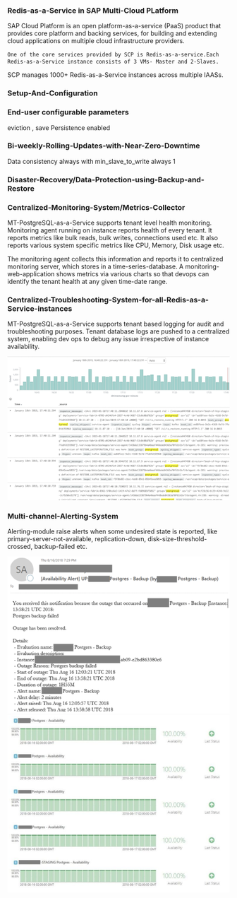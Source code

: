 ### Redis-as-a-Service in SAP Multi-Cloud PLatform

SAP Cloud Platform is an open platform-as-a-service (PaaS) product that provides core platform and backing services, for building and extending cloud applications on multiple cloud infrastructure providers.

    One of the core services provided by SCP is Redis-as-a-service.Each Redis-as-a-Service instance consists of 3 VMs- Master and 2-Slaves. 

SCP manages 1000+ Redis-as-a-Service instances across multiple IAASs. 


### Setup-And-Configuration


### End-user configurable parameters
eviction , save
Persistence enabled
### Bi-weekly-Rolling-Updates-with-Near-Zero-Downtime

Data consistency always with min_slave_to_write always 1


### Disaster-Recovery/Data-Protection-using-Backup-and-Restore



### Centralized-Monitoring-System/Metrics-Collector

MT-PostgreSQL-as-a-Service supports tenant level health monitoring. Monitoring agent running on instance reports health of every tenant. It reports metrics like bulk reads, bulk writes, connections used etc. It also reports various system specific metrics like CPU, Memory, Disk usage etc.

The monitoring agent collects this information and reports it to centralized monitoring server, which stores in a time-series-database. A monitoring-web-application shows metrics via various charts so that devops can identify the tenant health at any given time-date range.

### Centralized-Troubleshooting-System-for-all-Redis-as-a-Service-instances


MT-PostgreSQL-as-a-Service supports tenant based logging for audit and troubleshooting purposes. Tenant database logs are pushed to a centralized system, enabling dev ops to debug any issue irrespective of instance availability.

![N|Solid](https://github.com/ankita0811/PostgresqlConf/blob/master/elk.png?raw=true)

### Multi-channel-Alerting-System
Alerting-module raise alerts when some undesired state is reported, like primary-server-not-available, replication-down, disk-size-threshold-crossed, backup-failed etc.

![N|Solid](https://github.com/ankita0811/PostgresqlConf/blob/master/avs.png?raw=true)
![N|Solid](https://github.com/ankita0811/PostgresqlConf/blob/master/alert.png?raw=true) 


